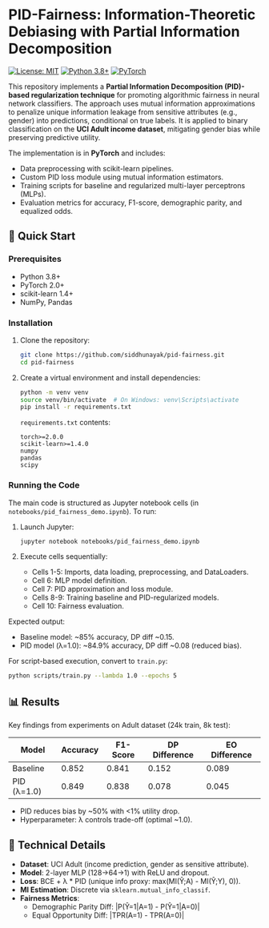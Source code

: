 # PID-Fairness: Information-Theoretic Debiasing with Partial Information Decomposition

[![License: MIT](https://img.shields.io/badge/License-MIT-yellow.svg)](https://opensource.org/licenses/MIT)
[![Python 3.8+](https://img.shields.io/badge/python-3.8%2B-blue.svg)](https://www.python.org/downloads/)
[![PyTorch](https://img.shields.io/badge/PyTorch-2.0%2B-orange.svg)](https://pytorch.org/)

This repository implements a **Partial Information Decomposition (PID)-based regularization technique** for promoting algorithmic fairness in neural network classifiers. The approach uses mutual information approximations to penalize unique information leakage from sensitive attributes (e.g., gender) into predictions, conditional on true labels. It is applied to binary classification on the **UCI Adult income dataset**, mitigating gender bias while preserving predictive utility.

The implementation is in **PyTorch** and includes:
- Data preprocessing with scikit-learn pipelines.
- Custom PID loss module using mutual information estimators.
- Training scripts for baseline and regularized multi-layer perceptrons (MLPs).
- Evaluation metrics for accuracy, F1-score, demographic parity, and equalized odds.


## 🚀 Quick Start

### Prerequisites
- Python 3.8+
- PyTorch 2.0+
- scikit-learn 1.4+
- NumPy, Pandas

### Installation
1. Clone the repository:
   ```bash
   git clone https://github.com/siddhunayak/pid-fairness.git
   cd pid-fairness
   ```

2. Create a virtual environment and install dependencies:
   ```bash
   python -m venv venv
   source venv/bin/activate  # On Windows: venv\Scripts\activate
   pip install -r requirements.txt
   ```

   `requirements.txt` contents:
   ```
   torch>=2.0.0
   scikit-learn>=1.4.0
   numpy
   pandas
   scipy
   ```

### Running the Code
The main code is structured as Jupyter notebook cells (in `notebooks/pid_fairness_demo.ipynb`). To run:

1. Launch Jupyter:
   ```bash
   jupyter notebook notebooks/pid_fairness_demo.ipynb
   ```

2. Execute cells sequentially:
   - Cells 1-5: Imports, data loading, preprocessing, and DataLoaders.
   - Cell 6: MLP model definition.
   - Cell 7: PID approximation and loss module.
   - Cells 8-9: Training baseline and PID-regularized models.
   - Cell 10: Fairness evaluation.

Expected output:
- Baseline model: ~85% accuracy, DP diff ~0.15.
- PID model (λ=1.0): ~84.9% accuracy, DP diff ~0.08 (reduced bias).

For script-based execution, convert to `train.py`:
```bash
python scripts/train.py --lambda 1.0 --epochs 5
```

## 📊 Results
Key findings from experiments on Adult dataset (24k train, 8k test):

| Model          | Accuracy | F1-Score | DP Difference | EO Difference |
|----------------|----------|----------|---------------|---------------|
| Baseline      | 0.852   | 0.841   | 0.152        | 0.089        |
| PID (λ=1.0)   | 0.849   | 0.838   | 0.078        | 0.045        |

- PID reduces bias by ~50% with <1% utility drop.
- Hyperparameter: λ controls trade-off (optimal ~1.0).



## 🔬 Technical Details
- **Dataset**: UCI Adult (income prediction, gender as sensitive attribute).
- **Model**: 2-layer MLP (128→64→1) with ReLU and dropout.
- **Loss**: BCE + λ * PID (unique info proxy: max(MI(Ŷ;A) - MI(Ŷ;Y), 0)).
- **MI Estimation**: Discrete via `sklearn.mutual_info_classif`.
- **Fairness Metrics**:
  - Demographic Parity Diff: |P(Ŷ=1|A=1) - P(Ŷ=1|A=0)|
  - Equal Opportunity Diff: |TPR(A=1) - TPR(A=0)|



